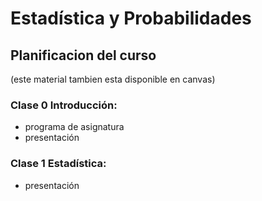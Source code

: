 # Estadística y Probabilidades

## Planificacion del curso

(este material tambien esta disponible en canvas)

### Clase 0 Introducción:

- programa de asignatura
- presentación

### Clase 1 Estadística:

- presentación
